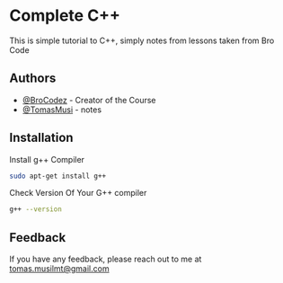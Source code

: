 
# Complete C++

This is simple tutorial to C++, simply notes from lessons taken from Bro Code


## Authors

- [@BroCodez](https://www.youtube.com/@BroCodez) - Creator of the Course
- [@TomasMusi](https://github.com/TomasMusi) - notes



## Installation

Install g++ Compiler

```bash
sudo apt-get install g++
```
Check Version Of Your G++ compiler

```bash
g++ --version
```
## Feedback

If you have any feedback, please reach out to me at tomas.musilmt@gmail.com


